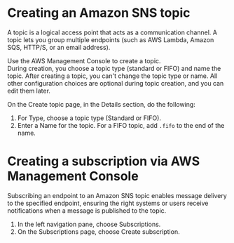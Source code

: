 # Creating an Amazon SNS topic
A topic is a logical access point that acts as a communication channel. A 
topic lets you group multiple endpoints (such as AWS Lambda, Amazon SQS, 
HTTP/S, or an email address).  
  
Use the AWS Management Console to create a topic.  
During creation, you choose a topic type (standard or FIFO) and name the 
topic. After creating a topic, you can't change the topic type or name. All
other configuration choices are optional during topic creation, and you can
edit them later.  

On the Create topic page, in the Details section, do the following:
1. For Type, choose a topic type (Standard or FIFO).  
2. Enter a Name for the topic. For a FIFO topic, add `.fifo` to the end of
   the name.

# Creating a subscription via AWS Management Console
Subscribing an endpoint to an Amazon SNS topic enables message delivery to
the specified endpoint, ensuring the right systems or users receive 
notifications when a message is published to the topic.  

1. In the left navigation pane, choose Subscriptions.
2. On the Subscriptions page, choose Create subscription.

